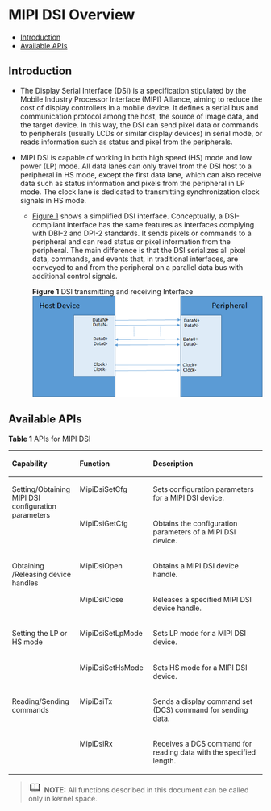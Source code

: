 # MIPI DSI Overview<a name="EN-US_TOPIC_0000001062724343"></a>

-   [Introduction](#section1369320102013)
-   [Available APIs](#section6577545192317)

## Introduction<a name="section1369320102013"></a>

-   The Display Serial Interface \(DSI\) is a specification stipulated by the Mobile Industry Processor Interface \(MIPI\) Alliance, aiming to reduce the cost of display controllers in a mobile device. It defines a serial bus and communication protocol among the host, the source of image data, and the target device. In this way, the DSI can send pixel data or commands to peripherals \(usually LCDs or similar display devices\) in serial mode, or reads information such as status and pixel from the peripherals.

-   MIPI DSI is capable of working in both high speed \(HS\) mode and low power \(LP\) mode. All data lanes can only travel from the DSI host to a peripheral in HS mode, except the first data lane, which can also receive data such as status information and pixels from the peripheral in LP mode. The clock lane is dedicated to transmitting synchronization clock signals in HS mode.
    -   [Figure 1](#fig1122611461203)  shows a simplified DSI interface. Conceptually, a DSI-compliant interface has the same features as interfaces complying with DBI-2 and DPI-2 standards. It sends pixels or commands to a peripheral and can read status or pixel information from the peripheral. The main difference is that the DSI serializes all pixel data, commands, and events that, in traditional interfaces, are conveyed to and from the peripheral on a parallel data bus with additional control signals.

        **Figure  1**  DSI transmitting and receiving Interface<a name="fig1122611461203"></a>  
        ![](figures/dsi-transmitting-and-receiving-interface.png "dsi-transmitting-and-receiving-interface")



## Available APIs<a name="section6577545192317"></a>

**Table  1**  APIs for MIPI DSI

<a name="table4199102313245"></a>
<table><thead align="left"><tr id="row1619910238244"><th class="cellrowborder" valign="top" width="26.619999999999997%" id="mcps1.2.4.1.1"><p id="p141991023182411"><a name="p141991023182411"></a><a name="p141991023182411"></a>Capability</p>
</th>
<th class="cellrowborder" valign="top" width="28.910000000000004%" id="mcps1.2.4.1.2"><p id="p1199102315247"><a name="p1199102315247"></a><a name="p1199102315247"></a>Function</p>
</th>
<th class="cellrowborder" valign="top" width="44.47%" id="mcps1.2.4.1.3"><p id="p719918232240"><a name="p719918232240"></a><a name="p719918232240"></a>Description</p>
</th>
</tr>
</thead>
<tbody><tr id="row15199023172414"><td class="cellrowborder" rowspan="2" valign="top" width="26.619999999999997%" headers="mcps1.2.4.1.1 "><p id="p919902312413"><a name="p919902312413"></a><a name="p919902312413"></a>Setting/Obtaining MIPI DSI configuration parameters</p>
</td>
<td class="cellrowborder" valign="top" width="28.910000000000004%" headers="mcps1.2.4.1.2 "><p id="p21995232243"><a name="p21995232243"></a><a name="p21995232243"></a>MipiDsiSetCfg</p>
</td>
<td class="cellrowborder" valign="top" width="44.47%" headers="mcps1.2.4.1.3 "><p id="p919911233240"><a name="p919911233240"></a><a name="p919911233240"></a>Sets configuration parameters for a MIPI DSI device.</p>
</td>
</tr>
<tr id="row171996232248"><td class="cellrowborder" valign="top" headers="mcps1.2.4.1.1 "><p id="p7199623152412"><a name="p7199623152412"></a><a name="p7199623152412"></a>MipiDsiGetCfg</p>
</td>
<td class="cellrowborder" valign="top" headers="mcps1.2.4.1.2 "><p id="p1119919235248"><a name="p1119919235248"></a><a name="p1119919235248"></a>Obtains the configuration parameters of a MIPI DSI device.</p>
</td>
</tr>
<tr id="row91994239242"><td class="cellrowborder" rowspan="2" valign="top" width="26.619999999999997%" headers="mcps1.2.4.1.1 "><p id="p101998233245"><a name="p101998233245"></a><a name="p101998233245"></a>Obtaining /Releasing device handles</p>
</td>
<td class="cellrowborder" valign="top" width="28.910000000000004%" headers="mcps1.2.4.1.2 "><p id="p51991323112415"><a name="p51991323112415"></a><a name="p51991323112415"></a>MipiDsiOpen</p>
</td>
<td class="cellrowborder" valign="top" width="44.47%" headers="mcps1.2.4.1.3 "><p id="p11991623182415"><a name="p11991623182415"></a><a name="p11991623182415"></a>Obtains a MIPI DSI device handle.</p>
</td>
</tr>
<tr id="row12199192352411"><td class="cellrowborder" valign="top" headers="mcps1.2.4.1.1 "><p id="p131991123172412"><a name="p131991123172412"></a><a name="p131991123172412"></a>MipiDsiClose</p>
</td>
<td class="cellrowborder" valign="top" headers="mcps1.2.4.1.2 "><p id="p520062313249"><a name="p520062313249"></a><a name="p520062313249"></a>Releases a specified MIPI DSI device handle.</p>
</td>
</tr>
<tr id="row7200152382417"><td class="cellrowborder" rowspan="2" valign="top" width="26.619999999999997%" headers="mcps1.2.4.1.1 "><p id="p8200202312241"><a name="p8200202312241"></a><a name="p8200202312241"></a>Setting the LP or HS mode</p>
</td>
<td class="cellrowborder" valign="top" width="28.910000000000004%" headers="mcps1.2.4.1.2 "><p id="p6200192318247"><a name="p6200192318247"></a><a name="p6200192318247"></a>MipiDsiSetLpMode</p>
</td>
<td class="cellrowborder" valign="top" width="44.47%" headers="mcps1.2.4.1.3 "><p id="p16200192319240"><a name="p16200192319240"></a><a name="p16200192319240"></a>Sets LP mode for a MIPI DSI device.</p>
</td>
</tr>
<tr id="row122001523182417"><td class="cellrowborder" valign="top" headers="mcps1.2.4.1.1 "><p id="p22009236249"><a name="p22009236249"></a><a name="p22009236249"></a>MipiDsiSetHsMode</p>
</td>
<td class="cellrowborder" valign="top" headers="mcps1.2.4.1.2 "><p id="p22001423192418"><a name="p22001423192418"></a><a name="p22001423192418"></a>Sets HS mode for a MIPI DSI device.</p>
</td>
</tr>
<tr id="row52002237248"><td class="cellrowborder" rowspan="2" valign="top" width="26.619999999999997%" headers="mcps1.2.4.1.1 "><p id="p10200162332412"><a name="p10200162332412"></a><a name="p10200162332412"></a>Reading/Sending commands</p>
</td>
<td class="cellrowborder" valign="top" width="28.910000000000004%" headers="mcps1.2.4.1.2 "><p id="p19200142315249"><a name="p19200142315249"></a><a name="p19200142315249"></a>MipiDsiTx</p>
</td>
<td class="cellrowborder" valign="top" width="44.47%" headers="mcps1.2.4.1.3 "><p id="p1020082319243"><a name="p1020082319243"></a><a name="p1020082319243"></a>Sends a display command set (DCS) command for sending data.</p>
</td>
</tr>
<tr id="row6200162372416"><td class="cellrowborder" valign="top" headers="mcps1.2.4.1.1 "><p id="p18200112392417"><a name="p18200112392417"></a><a name="p18200112392417"></a>MipiDsiRx</p>
</td>
<td class="cellrowborder" valign="top" headers="mcps1.2.4.1.2 "><p id="p9200102312249"><a name="p9200102312249"></a><a name="p9200102312249"></a>Receives a DCS command for reading data with the specified length.</p>
</td>
</tr>
</tbody>
</table>

>![](public_sys-resources/icon-note.gif) **NOTE:** 
>All functions described in this document can be called only in kernel space.

